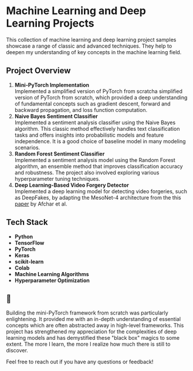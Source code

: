 # Machine Learning and Deep Learning Projects

This collection of machine learning and deep learning project samples showcase a range of classic and advanced techniques. They help to deepen my understanding of key concepts in the machine learning field.

## Project Overview

1. **Mini-PyTorch Implementation**  
   Implemented a simplified version of PyTorch from scratcha simplified version of PyTorch from scratch, which provided a deep understanding of fundamental concepts such as gradient descent, forward and backward propagation, and loss function computation.
2. **Naive Bayes Sentiment Classifier**  
   Implemented a sentiment analysis classifier using the Naive Bayes algorithm. This classic method effectively handles text classification tasks and offers insights into probabilistic models and feature independence. It is a good choice of baseline model in many modeling scenarios.
3. **Random Forest Sentiment Classifier**  
   Implemented a sentiment analysis model using the Random Forest algorithm, an ensemble method that improves classification accuracy and robustness. The project also involved exploring various hyperparameter tuning techniques.
4. **Deep Learning-Based Video Forgery Detector**  
   Implemented a deep learning model for detecting video forgeries, such as DeepFakes, by adapting the MesoNet-4 architecture from the this [paper](https://www.google.com/url?q=https%3A%2F%2Farxiv.org%2Fpdf%2F1809.00888.pdf) by Afchar et al.

## Tech Stack
- **Python**
- **TensorFlow**
- **PyTorch**
- **Keras**
- **scikit-learn**
- **Colab**
- **Machine Learning Algorithms**
- **Hyperparameter Optimization**

## 🧸

Building the mini-PyTorch framework from scratch was particularly enlightening. It provided me with an in-depth understanding of essential concepts which are often abstracted away in high-level frameworks. This project has strengthened my appreciation for the complexities of deep learning models and has demystified these "black box" magics to some extent. The more I learn, the more I realize how much there is still to discover.

Feel free to reach out if you have any questions or feedback!
